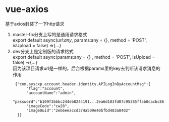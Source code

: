 # vue-axios
基于axios封装了一下http请求

1. master-fix分支上写的是通用请求格式  
	export default async(*url:any*, params:any = {}, method = 'POST', isUpload = false) =>{...}
2. dev分支上是定制版的请求格式  
	export default async(params:any = {} , method = 'POST', isUpload = false) =>{...}  
    因为该项目请求url是一样的，后台根据params里的key去判断该请求消息的作用
    ```
     {"com.syscxp.account.header.identity.APILogInByAccountMsg":{
          "flag":"account",
          "accountName":"admin",
          "password":"b109f3bbbc244eb8244191...2ea6d103fd07c95385ffab0cacbc86",
          "imageCode":"cw28",
          "imageUuid":"2eb6eeaccd374a509e40bfbd483a8402"
      }}
      ```
